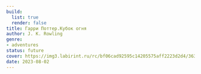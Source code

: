 ```yaml
---
build:
  list: true
  render: false
title: Гарри Поттер.Кубок огня
author: J. K. Rowling
genre:
- adventures
status: future
cover: https://img3.labirint.ru/rc/bf06cad92595c14205575aff2223d2d4/363x561q80/books1/6889/cover.jpg?1422369614
date: 2023-08-02
---
```



